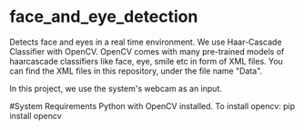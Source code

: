 # face_and_eye_detection
Detects face and eyes in a real time environment. We use Haar-Cascade Classifier with OpenCV. OpenCV comes with many pre-trained models of haarcascade classifiers like face, eye, smile etc in  form of XML files. You can find the XML files in this repository, under the file name "Data". 

In this project, we use the system's webcam as an input. 

#System Requirements
Python with OpenCV installed.
To install opencv:
pip install opencv
